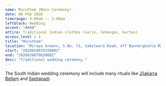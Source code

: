 ```yaml
---
name: Murutham (Main Ceremony)
date: 06 Feb 2026
timerange: 9:00am -- 2:00pm
leftblock: Wedding
accent: "#A00"
attire: Traditional Indian clothes (saris, lehengas, kurtas)
access_level : 1
title: "Murutham"
location: "Miraya Greens, S.No. 73, Sakalwara Road, off Bannerghatta Main Road, Bengaluru, Karnataka 560083, India"
start: "20260206T033000Z"
end: "20260206T083000Z"
desc: "Traditional wedding ceremony."
---
```


The South Indian wedding ceremony will include many rituals like 
[Jīlakarra Bellaṃ](https://www.thetamarindtree.in/blog/jeelakarra-bellam-ritual/)
and
[Saptapadi](https://www.thetamarindtree.in/blog/saptapadi-saat-phere/). 
